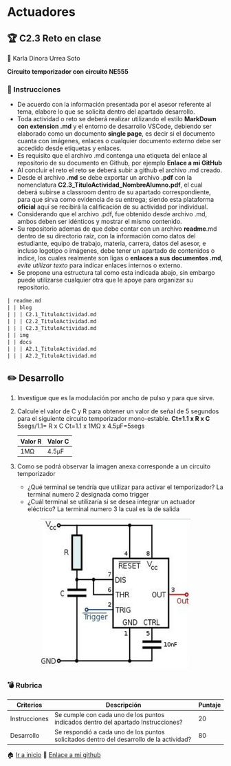 # Actuadores

## :trophy: C2.3 Reto en clase

:woman: Karla Dinora Urrea Soto

**Circuito temporizador con circuito NE555**

### :blue_book: Instrucciones

- De acuerdo con la información presentada por el asesor referente al tema, elabore lo que se solicita dentro del apartado desarrollo.
- Toda actividad o reto se deberá realizar utilizando el estilo **MarkDown con extension .md** y el entorno de desarrollo VSCode, debiendo ser elaborado como un documento **single page**, es decir si el documento cuanta con imágenes, enlaces o cualquier documento externo debe ser accedido desde etiquetas y enlaces.
- Es requisito que el archivo .md contenga una etiqueta del enlace al repositorio de su documento en Github, por ejemplo **Enlace a mi GitHub**
- Al concluir el reto el reto se deberá subir a github el archivo .md creado.
- Desde el archivo **.md** se debe exportar un archivo **.pdf** con la nomenclatura **C2.3_TituloActividad_NombreAlumno.pdf**, el cual deberá subirse a classroom dentro de su apartado correspondiente, para que sirva como evidencia de su entrega; siendo esta plataforma **oficial** aquí se recibirá la calificación de su actividad por individual.
- Considerando que el archivo .pdf, fue obtenido desde archivo .md, ambos deben ser idénticos y mostrar el mismo contenido.
- Su repositorio ademas de que debe contar con un archivo **readme**.md dentro de su directorio raíz, con la información como datos del estudiante, equipo de trabajo, materia, carrera, datos del asesor, e incluso logotipo o imágenes, debe tener un apartado de contenidos o indice, los cuales realmente son ligas o **enlaces a sus documentos .md**, _evite utilizar texto_ para indicar enlaces internos o externo.
- Se propone una estructura tal como esta indicada abajo, sin embargo puede utilizarse cualquier otra que le apoye para organizar su repositorio.  

``` 
| readme.md
| | blog
| | | C2.1_TituloActividad.md
| | | C2.2_TituloActividad.md
| | | C2.3_TituloActividad.md
| | img
| | docs
| | | A2.1_TituloActividad.md
| | | A2.2_TituloActividad.md
```

## :pencil2: Desarrollo

1. Investigue que es la modulación por ancho de pulso y para que sirve.
2. Calcule el valor de C y R para obtener un valor de señal de 5 segundos para el siguiente circuito temporizador mono-estable.
   **Ct=1.1 x R x C**
    5segs/1.1= R x C
    Ct=1.1 x 1MΩ x 4.5µF=5segs

      Valor R | Valor C |
    ---------|----------|
    1MΩ | 4.5µF |

3. Como se podrá observar la imagen anexa corresponde a un circuito temporizador 
   - ¿Qué terminal se tendría que utilizar para activar el temporizador? La terminal numero 2 designada como trigger
   - ¿Cuál terminal se utilizaría si se desea integrar un actuador eléctrico? La terminal numero 3 la cual es la de salida

 

<p align="center">
    <img alt="NE555" src="https://github.com/Karldin11/SistemasProgramables/blob/main/img/C2.x_CircuitoTemporizadorNE555.png?raw=true" width=350 height=350>
</p>


### :bomb: Rubrica

| Criterios     | Descripción                                                                                  | Puntaje |
| ------------- | -------------------------------------------------------------------------------------------- | ------- |
| Instrucciones | Se cumple con cada uno de los puntos indicados dentro del apartado Instrucciones?            | 20 |
| Desarrollo    | Se respondió a cada uno de los puntos solicitados dentro del desarrollo de la actividad?     | 80      |

:house: [Ir a inicio](https://github.com/Karldin11/SistemasProgramables)
:file_folder: [Enlace a mi github](https://github.com/Karldin11/SistemasProgramables/blob/main/Trabajos/C2.3_CircuitoTemporizador555_KarlaUrrea.md)